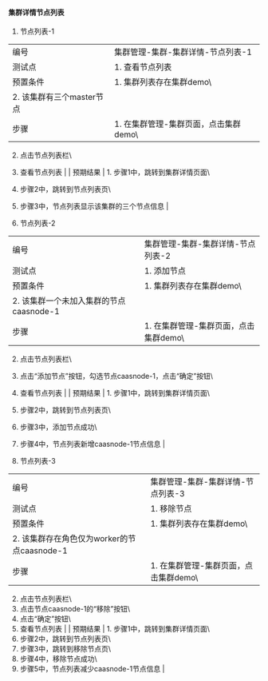 #### 集群详情节点列表

1. 节点列表-1

|||
| ---- | ---- |
| 编号 | 集群管理-集群-集群详情-节点列表-1 |
| 测试点 | 1. 查看节点列表 |
| 预置条件 | 1. 集群列表存在集群demo\
2. 该集群有三个master节点 |
| 步骤 | 1. 在集群管理-集群页面，点击集群demo\
2. 点击节点列表栏\
3. 查看节点列表 |
| 预期结果 | 1. 步骤1中，跳转到集群详情页面\
2. 步骤2中，跳转到节点列表页\
3. 步骤3中，节点列表显示该集群的三个节点信息 |

2. 节点列表-2

|||
| ---- | ---- |
| 编号 | 集群管理-集群-集群详情-节点列表-2 |
| 测试点 | 1. 添加节点 |
| 预置条件 | 1. 集群列表存在集群demo\
2. 该集群一个未加入集群的节点caasnode-1 |
| 步骤 | 1. 在集群管理-集群页面，点击集群demo\
2. 点击节点列表栏\
3. 点击“添加节点”按钮，勾选节点caasnode-1，点击“确定”按钮\
4. 查看节点列表 |
| 预期结果 | 1. 步骤1中，跳转到集群详情页面\
2. 步骤2中，跳转到节点列表页\
3. 步骤3中，添加节点成功\
4. 步骤4中，节点列表新增caasnode-1节点信息 |

3. 节点列表-3

|||
| ---- | ---- |
| 编号 | 集群管理-集群-集群详情-节点列表-3 |
| 测试点 | 1. 移除节点 |
| 预置条件 | 1. 集群列表存在集群demo\
2. 该集群存在角色仅为worker的节点caasnode-1 |
| 步骤 | 1. 在集群管理-集群页面，点击集群demo\
2. 点击节点列表栏\
3. 点击节点caasnode-1的“移除”按钮\
4. 点击“确定”按钮\
5. 查看节点列表 |
| 预期结果 | 1. 步骤1中，跳转到集群详情页面\
2. 步骤2中，跳转到节点列表页\
3. 步骤3中，跳转到移除节点页\
4. 步骤4中，移除节点成功\
5. 步骤5中，节点列表减少caasnode-1节点信息 |